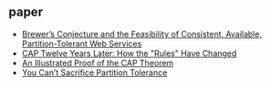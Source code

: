 ## paper

- [Brewer’s Conjecture and the Feasibility of Consistent, Available, Partition-Tolerant Web Services](http://citeseerx.ist.psu.edu/viewdoc/download?doi=10.1.1.67.6951&rep=rep1&type=pdf)
- [CAP Twelve Years Later: How the "Rules" Have Changed](https://www.infoq.com/articles/cap-twelve-years-later-how-the-rules-have-changed/)
- [An Illustrated Proof of the CAP Theorem](https://mwhittaker.github.io/blog/an_illustrated_proof_of_the_cap_theorem/)
- [You Can’t Sacrifice Partition Tolerance](https://codahale.com/you-cant-sacrifice-partition-tolerance/)
